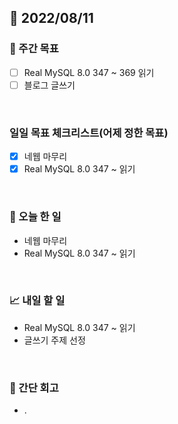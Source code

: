 ## 📅 2022/08/11


### 👏 주간 목표

- [ ] Real MySQL 8.0 347 ~ 369 읽기
- [ ] 블로그 글쓰기

<br/>

### 일일 목표 체크리스트(어제 정한 목표)

- [x] 네웹 마무리
- [x] Real MySQL 8.0 347 ~ 읽기

<br/>

### 💯 오늘 한 일

- 네웹 마무리
- Real MySQL 8.0 347 ~ 읽기

<br/>

### 📈 내일 할 일

- Real MySQL 8.0 347 ~ 읽기
- 글쓰기 주제 선정

<br/>

### 🤔 간단 회고

- . 
